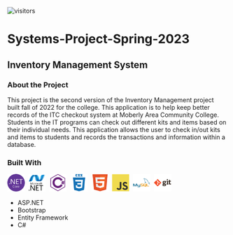![visitors](https://visitor-badge.glitch.me/badge?page_id=page.id)

# Systems-Project-Spring-2023


## Inventory Management System


### About the Project
This project is the second version of the Inventory Management project built fall of 2022 for the college.  This application is to help keep better records of the ITC checkout system at Moberly Area Community College.  Students in the IT programs can check out different kits and items based on their individual needs.  This application allows the user to check in/out kits and items to students and records the transactions and information within a database.




### Built With

<div>
  <img src="https://github.com/devicons/devicon/blob/master/icons/dotnetcore/dotnetcore-original.svg" title="NET" alt="NET" width="40" height="40"/>&nbsp;
  <img src="https://github.com/devicons/devicon/blob/master/icons/dot-net/dot-net-original-wordmark.svg" title="ASPNET"  alt="ASPNET" width="40" height="40"/>&nbsp;
  <img src="https://github.com/devicons/devicon/blob/master/icons/csharp/csharp-line.svg" title="Csharp" alt="Csharp" width="40" height="40"/>&nbsp;
  <img src="https://github.com/devicons/devicon/blob/master/icons/css3/css3-plain-wordmark.svg"  title="CSS3" alt="CSS" width="40" height="40"/>&nbsp;
  <img src="https://github.com/devicons/devicon/blob/master/icons/html5/html5-original.svg" title="HTML5" alt="HTML" width="40" height="40"/>&nbsp;
  <img src="https://github.com/devicons/devicon/blob/master/icons/javascript/javascript-original.svg" title="JavaScript" alt="JavaScript" width="40" height="40"/>&nbsp;
  <img src="https://github.com/devicons/devicon/blob/master/icons/mysql/mysql-original-wordmark.svg" title="MySQL"  alt="MySQL" width="40" height="40"/>&nbsp;
  <img src="https://github.com/devicons/devicon/blob/master/icons/git/git-original-wordmark.svg" title="Git" alt="Git" width="40" height="40"/>
</div>

* ASP.NET
* Bootstrap
* Entity Framework
* C#

